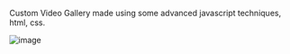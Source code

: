 Custom Video Gallery made using some advanced javascript techniques, html, css.

![image](https://github.com/briendeau/VideoPlayerGallery/assets/62812999/137a3e34-bb7a-4deb-9c09-877cce9bb2e5)
